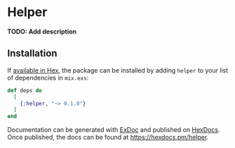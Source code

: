 # Helper

**TODO: Add description**

## Installation

If [available in Hex](https://hex.pm/docs/publish), the package can be installed
by adding `helper` to your list of dependencies in `mix.exs`:

```elixir
def deps do
  [
    {:helper, "~> 0.1.0"}
  ]
end
```

Documentation can be generated with [ExDoc](https://github.com/elixir-lang/ex_doc)
and published on [HexDocs](https://hexdocs.pm). Once published, the docs can
be found at <https://hexdocs.pm/helper>.

